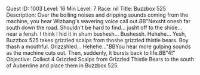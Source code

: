 Quest ID: 1003
Level: 16
Min Level: 7
Race: nil
Title: Buzzbox 525
Description: Over the boiling noises and dripping sounds coming from the machine, you hear Wizbang's wavering voice call out.$B$B"Nexsht onesh far south down the road. Shouldn't be hard to find... jusht off to the shide... near a fensh. I think I hid it in shum bushesh... Bushessh. Hehehe... Yesh, Buzzbox 525 takes grizzled scalps from thoshe grizzled thistle bears. Boy thash a mouthful. Grizzshled... Hehehe..."$B$BYou hear more gulping sounds as the machine cuts out. Then, suddenly, it bursts back to life.$B$B"4!"
Objective: Collect 4 Grizzled Scalps from Grizzled Thistle Bears to the south of Auberdine and place them in Buzzbox 525.
